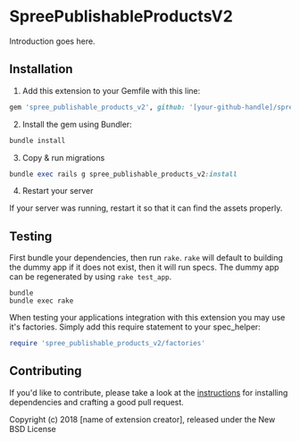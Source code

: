 SpreePublishableProductsV2
==========================

Introduction goes here.

## Installation

1. Add this extension to your Gemfile with this line:
  ```ruby
  gem 'spree_publishable_products_v2', github: '[your-github-handle]/spree_publishable_products_v2'
  ```

2. Install the gem using Bundler:
  ```ruby
  bundle install
  ```

3. Copy & run migrations
  ```ruby
  bundle exec rails g spree_publishable_products_v2:install
  ```

4. Restart your server

  If your server was running, restart it so that it can find the assets properly.

## Testing

First bundle your dependencies, then run `rake`. `rake` will default to building the dummy app if it does not exist, then it will run specs. The dummy app can be regenerated by using `rake test_app`.

```shell
bundle
bundle exec rake
```

When testing your applications integration with this extension you may use it's factories.
Simply add this require statement to your spec_helper:

```ruby
require 'spree_publishable_products_v2/factories'
```


## Contributing

If you'd like to contribute, please take a look at the
[instructions](CONTRIBUTING.md) for installing dependencies and crafting a good
pull request.

Copyright (c) 2018 [name of extension creator], released under the New BSD License
